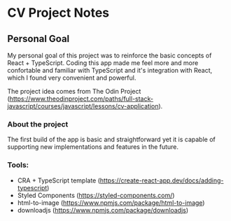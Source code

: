 # CV Project Notes

## Personal Goal

My personal goal of this project was to reinforce the basic concepts of React + TypeScript.
Coding this app made me feel more and more confortable and familiar with TypeScript and it's integration with React, which I found very convenient and powerful.

The project idea comes from The Odin Project (https://www.theodinproject.com/paths/full-stack-javascript/courses/javascript/lessons/cv-application).

### About the project

The first build of the app is basic and straightforward yet it is capable of supporting new implementations and features in the future.

### Tools:

- CRA + TypeScript template (https://create-react-app.dev/docs/adding-typescript)
- Styled Components (https://styled-components.com/)
- html-to-image (https://www.npmjs.com/package/html-to-image)
- downloadjs (https://www.npmjs.com/package/downloadjs)

